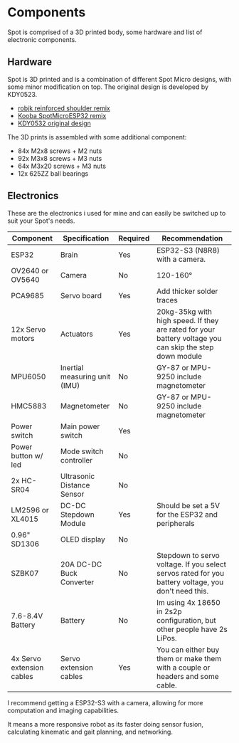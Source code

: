 # Components

Spot is comprised of a 3D printed body, some hardware and list of electronic components.

## Hardware

Spot is 3D printed and is a combination of different Spot Micro designs, with some minor modification on top.
The original design is developed by KDY0523.

- [robjk reinforced shoulder remix](https://www.thingiverse.com/thing:4937631)
- [Kooba SpotMicroESP32 remix](https://www.thingiverse.com/thing:4559827)
- [KDY0532 original design](https://www.thingiverse.com/thing:3445283)

The 3D prints is assembled with some additional component:

- 84x M2x8 screws + M2 nuts
- 92x M3x8 screws + M3 nuts
- 64x M3x20 screws + M3 nuts
- 12x 625ZZ ball bearings

## Electronics

These are the electronics i used for mine and can easily be switched up to suit your Spot's needs.

| Component                 | Specification                 | Required | Recommendation                                                                                          |
| ------------------------- | ----------------------------- | -------- | ------------------------------------------------------------------------------------------------------- |
| ESP32                     | Brain                         | Yes      | ESP32-S3 (N8R8) with a camera.                                                                          |
| OV2640 or OV5640          | Camera                        | No       | 120-160°                                                                                                |
| PCA9685                   | Servo board                   | Yes      | Add thicker solder traces                                                                               |
| 12x Servo motors          | Actuators                     | Yes      | 20kg-35kg with high speed. If they are rated for your battery voltage you can skip the step down module |
| MPU6050                   | Inertial measuring unit (IMU) | No       | GY-87 or MPU-9250 include magnetometer                                                                  |
| HMC5883                   | Magnetometer                  | No       | GY-87 or MPU-9250 include magnetometer                                                                  |
| Power switch              | Main power switch             | Yes      |                                                                                                         |
| Power button w/ led       | Mode switch controller        | No       |                                                                                                         |
| 2x HC-SR04                | Ultrasonic Distance Sensor    | No       |                                                                                                         |
| LM2596 or XL4015          | DC-DC Stepdown Module         | Yes      | Should be set a 5V for the ESP32 and peripherals                                                        |
| 0.96" SD1306              | OLED display                  | No       |                                                                                                         |
| SZBK07                    | 20A DC-DC Buck Converter      | No       | Stepdown to servo voltage. If you select servos rated for you battery voltage, you don't need this.     |
| 7.6-8.4V Battery          | Battery                       | No       | Im using 4x 18650 in 2s2p configuration, but other people have 2s LiPos.                                |
| 4x Servo extension cables | Servo extension cables        | Yes      | You can either buy them or make them with a couple or headers and some cable.                           |

I recommend getting a ESP32-S3 with a camera, allowing for more computation and imaging capabilities.

It means a more responsive robot as its faster doing sensor fusion, calculating kinematic and gait planning, and networking.
